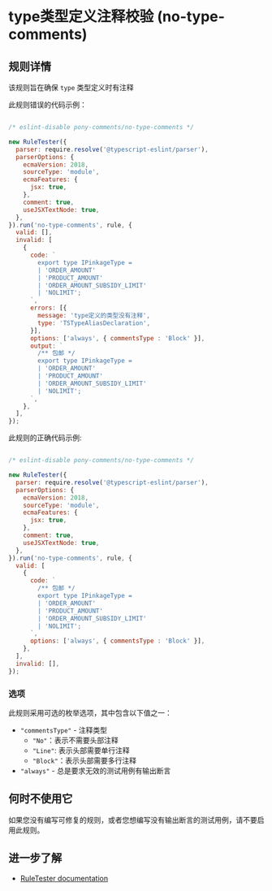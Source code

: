 # type类型定义注释校验 (no-type-comments)

## 规则详情

该规则旨在确保 `type` 类型定义时有注释

此规则错误的代码示例：

```js

/* eslint-disable pony-comments/no-type-comments */

new RuleTester({
  parser: require.resolve('@typescript-eslint/parser'),
  parserOptions: {
    ecmaVersion: 2018,
    sourceType: 'module',
    ecmaFeatures: {
      jsx: true,
    },
    comment: true,
    useJSXTextNode: true,
  },
}).run('no-type-comments', rule, {
  valid: [],
  invalid: [
    {
      code: `
        export type IPinkageType =
        | 'ORDER_AMOUNT'
        | 'PRODUCT_AMOUNT'
        | 'ORDER_AMOUNT_SUBSIDY_LIMIT'
        | 'NOLIMIT';
      `,
      errors: [{
        message: 'type定义的类型没有注释',
        type: 'TSTypeAliasDeclaration',
      }],
      options: ['always', { commentsType : 'Block' }],
      output: `
        /** 包邮 */
        export type IPinkageType =
        | 'ORDER_AMOUNT'
        | 'PRODUCT_AMOUNT'
        | 'ORDER_AMOUNT_SUBSIDY_LIMIT'
        | 'NOLIMIT';
      `,
    },
  ],
});

```

此规则的正确代码示例:

```js

/* eslint-disable pony-comments/no-type-comments */

new RuleTester({
  parser: require.resolve('@typescript-eslint/parser'),
  parserOptions: {
    ecmaVersion: 2018,
    sourceType: 'module',
    ecmaFeatures: {
      jsx: true,
    },
    comment: true,
    useJSXTextNode: true,
  },
}).run('no-type-comments', rule, {
  valid: [
    {
      code: `
        /** 包邮 */
        export type IPinkageType =
        | 'ORDER_AMOUNT'
        | 'PRODUCT_AMOUNT'
        | 'ORDER_AMOUNT_SUBSIDY_LIMIT'
        | 'NOLIMIT';
      `,
      options: ['always', { commentsType : 'Block' }],
    },
  ],
  invalid: [],
});

```

### 选项

此规则采用可选的枚举选项，其中包含以下值之一：

- `"commentsType"` - 注释类型
  - `"No"`：表示不需要头部注释
  - `"Line"`: 表示头部需要单行注释
  - `"Block"`：表示头部需要多行注释
- `"always"` - 总是要求无效的测试用例有输出断言

## 何时不使用它

如果您没有编写可修复的规则，或者您想编写没有输出断言的测试用例，请不要启用此规则。

## 进一步了解

- [RuleTester documentation](https://eslint.org/docs/developer-guide/working-with-plugins#testing)

